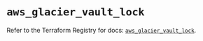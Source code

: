 # `aws_glacier_vault_lock`

Refer to the Terraform Registry for docs: [`aws_glacier_vault_lock`](https://registry.terraform.io/providers/hashicorp/aws/6.12.0/docs/resources/glacier_vault_lock).
